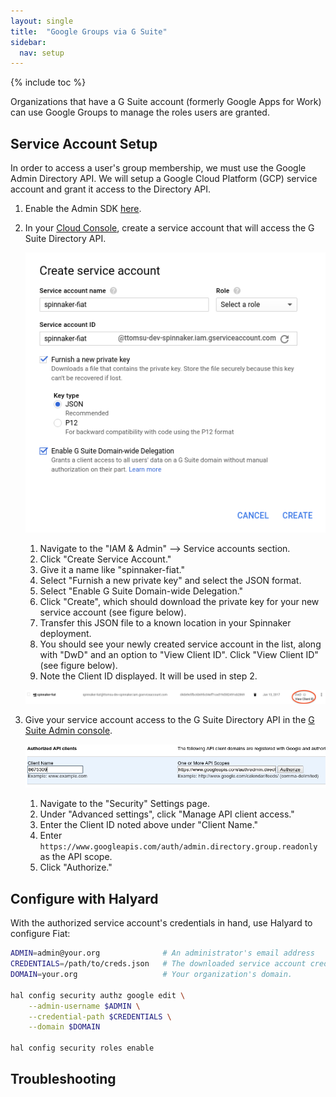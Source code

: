```yaml
---
layout: single
title:  "Google Groups via G Suite"
sidebar:
  nav: setup
---
```


{% include toc %}

Organizations that have a G Suite account (formerly Google Apps for Work) can use Google Groups 
to manage the roles users are granted. 


## Service Account Setup

In order to access a user's group membership, we must use the Google Admin Directory API. We will
setup a Google Cloud Platform (GCP) service account and grant it access to the Directory API. 

1. Enable the Admin SDK [here](https://console.cloud.google.com/apis/api/admin/overview).

1. In your [Cloud Console](https://console.cloud.google.com), create a service account that will access the G Suite Directory API.
    
    ![creating a service account for Fiat in GCP console](fiat-service-account.png)
    
    1. Navigate to the "IAM & Admin" --> Service accounts section.
    1. Click "Create Service Account."
    1. Give it a name like "spinnaker-fiat."
    1. Select "Furnish a new private key" and select the JSON format.
    1. Select "Enable G Suite Domain-wide Delegation."
    1. Click "Create", which should download the private key for your new service account (see 
    figure below).
    1. Transfer this JSON file to a known location in your Spinnaker deployment.
    1. You should see your newly created service account in the list, along with "DwD" and an 
    option to "View Client ID". Click "View Client ID" (see figure below).
    1. Note the Client ID displayed. It will be used in step 2.
    
    ![View the client ID](fiat-cliend-id.png)
   
1. Give your service account access to the G Suite Directory API in the 
[G Suite Admin console](https://admin.google.com).

    ![authorize the service account to access the Directory API](fiat-authorize-client.png)

    1. Navigate to the "Security" Settings page.
    1. Under "Advanced settings", click "Manage API client access."
    1. Enter the Client ID noted above under "Client Name."
    1. Enter `https://www.googleapis.com/auth/admin.directory.group.readonly` as the API scope.
    1. Click "Authorize."



## Configure with Halyard

With the authorized service account's credentials in hand, use Halyard to configure Fiat:

```bash
ADMIN=admin@your.org              # An administrator's email address
CREDENTIALS=/path/to/creds.json   # The downloaded service account credentials
DOMAIN=your.org                   # Your organization's domain.

hal config security authz google edit \
    --admin-username $ADMIN \
    --credential-path $CREDENTIALS \
    --domain $DOMAIN
    
hal config security roles enable
```


## Troubleshooting

